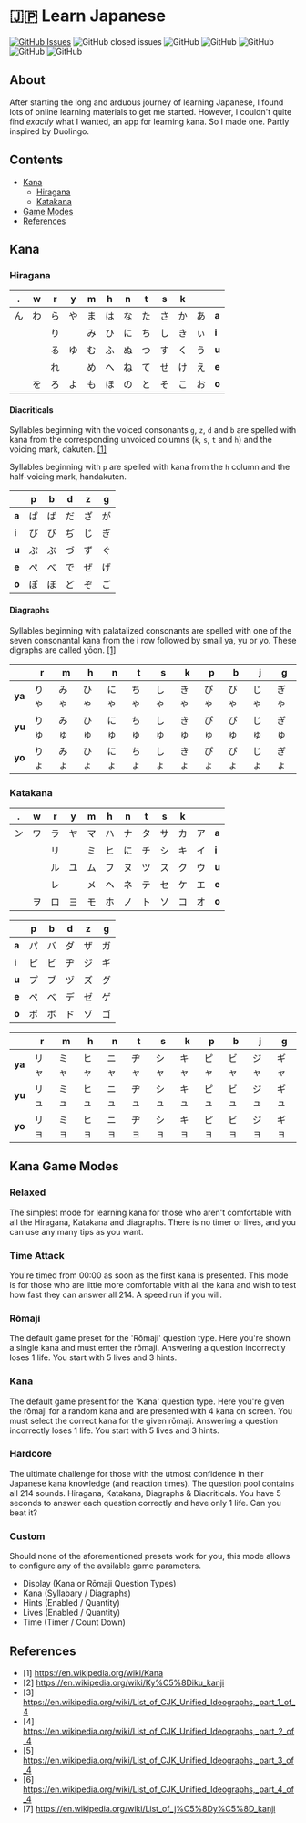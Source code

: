 # :jp: Learn Japanese

[![GitHub Issues](https://img.shields.io/github/issues/TomPlum/learn-japanese.svg)](https://github.com/TomPlum/learn-japanese/issues)
![GitHub closed issues](https://img.shields.io/github/issues-closed/TomPlum/learn-japanese?color=brightgreen)
![GitHub](https://img.shields.io/github/license/TomPlum/learn-japanese?color=informational)
![GitHub](https://img.shields.io/badge/statement-92%25-success)
![GitHub](https://img.shields.io/badge/branch-90%25-success)
![GitHub](https://img.shields.io/badge/function-93%25-success)
![GitHub](https://img.shields.io/badge/line-93%25-success)

## About
After starting the long and arduous journey of learning Japanese, I found lots of online learning materials to get me started. However, I couldn't quite find *exactly* what I wanted, an app for learning kana. So I made one. Partly inspired by Duolingo.

## Contents
* [Kana](#kana)
  * [Hiragana](#hiragana)
  * [Katakana](#katakana)
* [Game Modes](#game-modes)
* [References](#references)
## Kana

### Hiragana
| .  | w | r  | y | m  | h  | n | t  | s | k  |    |       |
|----|---|----|---|----|----|---|----|---|----|----|-------|
| ん | わ | ら | や | ま | は | な | た | さ | か | あ | **a** |
|   |    | り |    | み | ひ | に | ち | し | き | ぃ | **i** |
|   |    | る | ゆ | む | ふ | ぬ | つ | す | く | う | **u** |
|   |    | れ |    | め | へ | ね | て | せ | け | え | **e** |
|   | を | ろ | よ  | も | ほ | の | と | そ | こ | お | **o** |

#### Diacriticals
Syllables beginning with the voiced consonants `g`, `z`, `d` and `b` are spelled with kana from the corresponding
unvoiced columns (`k`, `s`, `t` and `h`) and the voicing mark, dakuten. [[1]](#1)

Syllables beginning with `p` are spelled with kana from the `h` column and the half-voicing mark, handakuten.

|     |  p  |  b  |  d  |  z  |  g  |
|-----|-----|-----|-----|-----|-----|
|**a**|  ぱ |  ば  | だ  | ざ  |  が  |
|**i**|  ぴ |  び  | ぢ  | じ  |  ぎ  |
|**u**|  ぷ |  ぶ  | づ  | ず  |  ぐ  |
|**e**|  ぺ |  べ  | で  | ぜ  |  げ  |
|**o**|  ぽ |  ぼ  | ど  | ぞ  |  ご  |

#### Diagraphs

Syllables beginning with palatalized consonants are spelled with one of the seven consonantal kana from the i row
followed by small ya, yu or yo. These digraphs are called yōon. [[1]](#1)

|      |   r   |   m   |   h   |   n   |   t   |   s   |   k   |   p   |   b   |   j   |   g   |
|------|-------|-------|-------|-------|-------|-------|-------|-------|-------|-------|-------|
|**ya**| りゃ  |  みゃ  |  ひゃ  |  にゃ  |  ちゃ |  しゃ   | きゃ  | ぴゃ  |  びゃ  |  じゃ  |  ぎゃ  |
|**yu**| りゅ  |  みゅ  |  ひゅ  |  にゅ  |  ちゅ |	 しゅ   | きゅ  | ぴゅ  |  びゅ  |  じゅ  |  ぎゅ  |
|**yo**| りょ  |  みょ  |  ひょ  |  にょ  |  ちょ |  しょ   | きょ  | ぴょ  |  びょ  |  じょ  |  ぎょ  |

### Katakana
| .  | w | r  | y | m  | h  | n | t  | s | k  |    |       |
|----|---|----|---|----|----|---|----|---|----|----|-------|
| ン | ワ | ラ | ヤ | マ | ハ | ナ | タ | サ | カ | ア | **a** |
|   |    | リ |    | ミ | ヒ | に | チ | シ | キ | イ | **i** |
|   |    | ル | ユ | ム | フ | ヌ | ツ | ス | ク | ウ | **u** |
|   |    | レ |    | メ | ヘ | ネ | テ | セ | ケ | エ | **e** |
|   | ヲ | ロ | ヨ  | モ | ホ | ノ | ト | ソ | コ | オ | **o** |

|     |  p  |  b  |  d  |  z  |  g  |
|-----|-----|-----|-----|-----|-----|
|**a**|  パ |  バ  | ダ  | ザ  |  ガ  |
|**i**|  ピ |  ビ  | ヂ  | ジ  |  ギ  |
|**u**|  プ |  ブ  | ヅ  | ズ  |  グ  |
|**e**|  ペ |  ベ  | デ  | ゼ  |  ゲ  |
|**o**|  ポ |  ボ  | ド  | ゾ  |  ゴ  |

|      |   r   |   m   |   h   |   n   |   t   |   s   |   k   |   p   |   b   |   j   |   g   |
|------|-------|-------|-------|-------|-------|-------|-------|-------|-------|-------|-------|
|**ya**| リャ  |  ミャ  |  ヒャ  |  ニャ  |  ヂャ |  シャ   | キャ  | ピャ  |  ビャ  |  ジャ  |  ギャ  |
|**yu**| リュ  |  ミュ  |  ヒュ  |  ニュ  |  ヂュ |	 シュ   | キュ  | ピュ  |  ビュ  |  ジュ  |  ギュ  |
|**yo**| リョ  |  ミョ  |  ヒョ  |  ニョ  |  ヂョ |  ショ   | キョ  | ピョ  |  ビョ  |  ジョ  |  ギョ  |

## Kana Game Modes

### Relaxed
The simplest mode for learning kana for those who aren't comfortable with all the Hiragana, Katakana and diagraphs.
There is no timer or lives, and you can use any many tips as you want.

### Time Attack
You're timed from 00:00 as soon as the first kana is presented. This mode is for those who are little more comfortable
with all the kana and wish to test how fast they can answer all 214. A speed run if you will.

### Rōmaji
The default game preset for the 'Rōmaji' question type. Here you're shown a single kana and must enter the rōmaji.
Answering a question incorrectly loses 1 life. You start with 5 lives and 3 hints.

### Kana
The default game present for the 'Kana' question type. Here you're given the rōmaji for a random kana and are presented
with 4 kana on screen. You must select the correct kana for the given rōmaji. Answering a question incorrectly loses
1 life. You start with 5 lives and 3 hints.

### Hardcore
The ultimate challenge for those with the utmost confidence in their Japanese kana knowledge (and reaction times).
The question pool contains all 214 sounds. Hiragana, Katakana, Diagraphs & Diacriticals. You have 5 seconds to answer
each question correctly and have only 1 life. Can you beat it?

### Custom
Should none of the aforementioned presets work for you, this mode allows to configure any of the available game
parameters.

- Display (Kana or Rōmaji Question Types)
- Kana (Syllabary / Diagraphs)
- Hints (Enabled / Quantity)
- Lives (Enabled / Quantity)
- Time (Timer / Count Down)

## References
- [<a id="1">1</a>] https://en.wikipedia.org/wiki/Kana
- [<a id="2">2</a>] https://en.wikipedia.org/wiki/Ky%C5%8Diku_kanji
- [<a id="3">3</a>] https://en.wikipedia.org/wiki/List_of_CJK_Unified_Ideographs,_part_1_of_4
- [<a id="4">4</a>] https://en.wikipedia.org/wiki/List_of_CJK_Unified_Ideographs,_part_2_of_4
- [<a id="5">5</a>] https://en.wikipedia.org/wiki/List_of_CJK_Unified_Ideographs,_part_3_of_4
- [<a id="6">6</a>] https://en.wikipedia.org/wiki/List_of_CJK_Unified_Ideographs,_part_4_of_4
- [<a id="7">7</a>] https://en.wikipedia.org/wiki/List_of_j%C5%8Dy%C5%8D_kanji
